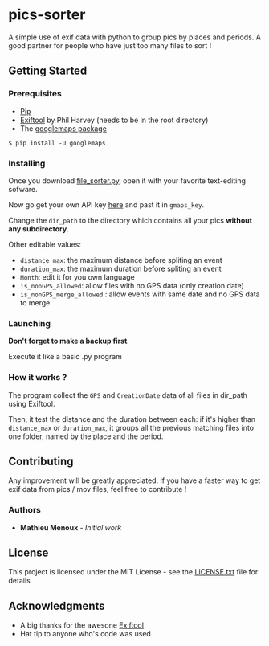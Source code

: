 # pics-sorter

A simple use of exif data with python to group pics by places and periods. A good partner for people who have just too many files to sort !

## Getting Started

### Prerequisites

* [Pip](https://pip.pypa.io/en/stable/installing/)
* [Exiftool](http://owl.phy.queensu.ca/~phil/exiftool/) by Phil Harvey (needs to be in the root directory)
* The [googlemaps package](https://github.com/googlemaps/google-maps-services-python)
```
$ pip install -U googlemaps
```

### Installing

Once you download [file_sorter.py](file_sorter.py), open it with your favorite text-editing sofware.

Now go get your own API key [here](https://developers.google.com/maps/documentation/geocoding/start#get-a-key) and past it in `gmaps_key`.

Change the `dir_path` to the directory which contains all your pics **without any subdirectory**.

Other editable values:
* `distance_max`: the maximum distance before spliting an event
* `duration_max`: the maximum duration before spliting an event
* `Month`: edit it for you own language
* `is_nonGPS_allowed`: allow files with no GPS data (only creation date)
* `is_nonGPS_merge_allowed` : allow events with same date and no GPS data to merge 

### Launching

**Don't forget to make a backup first**.

Execute it like a basic .py program

### How it works ?

The program collect the `GPS` and `CreationDate` data of all files in dir_path using Exiftool.

Then, it test the distance and the duration between each: if it's higher than `distance_max` or `duration_max`, it groups all the previous matching files into one folder, named by the place and the period.

## Contributing

Any improvement will be greatly appreciated.
If you have a faster way to get exif data from pics / mov files, feel free to contribute !

### Authors

* **Mathieu Menoux** - *Initial work*

## License

This project is licensed under the MIT License - see the [LICENSE.txt](LICENSE.txt) file for details

## Acknowledgments

* A big thanks for the awesone [Exiftool](http://owl.phy.queensu.ca/~phil/exiftool/)
* Hat tip to anyone who's code was used

